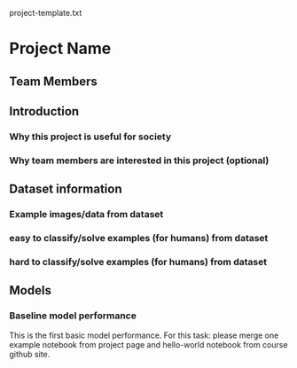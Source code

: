 project-template.txt


# Project Name

## Team Members


## Introduction

### Why this project is useful for society

### Why team members are interested in this project (optional)

## Dataset information

### Example images/data from dataset

### easy to classify/solve examples (for humans) from dataset

### hard to classify/solve examples (for humans) from dataset


## Models

### Baseline model performance

This is the first basic model performance.
For this task:
please merge one example notebook from project page and hello-world notebook from course github site.

####



